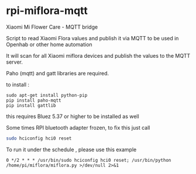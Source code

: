 # rpi-miflora-mqtt
Xiaomi Mi Flower Care - MQTT bridge

Script to read Xiaomi Flora values and publish it via MQTT to be used in Openhab or other home automation

It will scan for all Xiaomi miflora devices and publish the values to the MQTT server.

Paho (mqtt) and gatt libraries are required.

to install :
```
sudo apt-get install python-pip
pip install paho-mqtt
pip install gattlib
```

this requires Bluez 5.37 or higher to be installed as well

Some times RPI bluetooth adapter frozen, to fix this just call

```bash
sudo hciconfig hci0 reset
```

To run it under the schedule , please use this example

```
0 */2 * * * /usr/bin/sudo hciconfig hci0 reset; /usr/bin/python /home/pi/miflora/miflora.py >/dev/null 2>&1
```